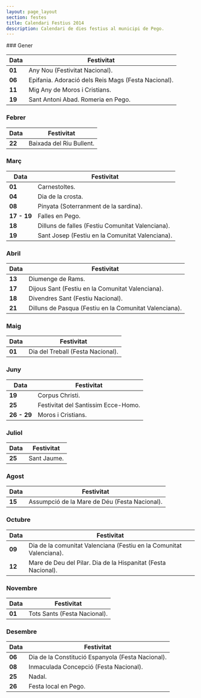 ```yaml
---
layout: page_layout
section: festes
title: Calendari Festius 2014
description: Calendari de dies festius al municipi de Pego.
---
```

<div class="center" markdown="1">
### Gener
<div class="serveis" markdown="1">

Data                                          | Festivitat
----------------------------------------------|-------------------------------
**<time datetime="2013-01-01">01</time>**     | Any Nou (Festivitat Nacional).
**<time datetime="2013-01-06">06</time>**     | Epifania. Adoració dels Reis Mags (Festa Nacional).
**<time datetime="2013-01-12">11</time>**     | Mig Any de Moros i Cristians.
**<time datetime="2013-01-20">19</time>**     | Sant Antoni Abad. Romeria en Pego.

</div>

### Febrer
<div class="serveis" markdown="1">

Data                                          | Festivitat
----------------------------------------------|-------------------------------
**<time datetime="2013-02-02">22</time>**     | Baixada del Riu Bullent.


</div>

### Març
<div class="serveis" markdown="1">

Data                                            | Festivitat
------------------------------------------------|-------------------------------
**<time datetime="2013-02-09">01</time>**       | Carnestoltes.
**<time datetime="2013-02-12">04</time>**       | Dia de la crosta.
**<time datetime="2013-02-16">08</time>**       | Pinyata (Soterranment de la sardina).
**<time datetime="2013-03-17">17 - 19</time>**  | Falles en Pego.
**<time datetime="2013-03-18">18</time>**       | Dilluns de falles (Festiu Comunitat Valenciana).
**<time datetime="2013-03-19">19</time>**       | Sant Josep (Festiu en la Comunitat Valenciana).

</div>

### Abril
<div class="serveis" markdown="1">

Data                                      | Festivitat
------------------------------------------|-------------------------------
**<time datetime="2013-03-24">13</time>** | Diumenge de Rams.
**<time datetime="2013-03-28">17</time>** | Dijous Sant (Festiu en la Comunitat Valenciana).
**<time datetime="2013-03-29">18</time>** | Divendres Sant (Festiu Nacional).
**<time datetime="2013-04-01">21</time>** | Dilluns de Pasqua (Festiu en la Comunitat Valenciana).

</div>

### Maig
<div class="serveis" markdown="1">

Data                                          | Festivitat
----------------------------------------------|-------------------------------
**<time datetime="2013-05-01">01</time>**     | Dia del Treball (Festa Nacional).

</div>

### Juny
<div class="serveis" markdown="1">

Data                                            | Festivitat
------------------------------------------------|-------------------------------
**<time datetime="2013-05-30">19</time>**       | Corpus Christi.
**<time datetime="2013-06-26">25</time>**       | Festivitat del Santissim Ecce-Homo.
**<time datetime="2013-06-27">26 - 29</time>**  | Moros i Cristians.

</div>

### Juliol
<div class="serveis" markdown="1">

Data                                      | Festivitat
------------------------------------------|-------------------------------
**<time datetime="2013-07-25">25</time>** | Sant Jaume.

</div>

### Agost
<div class="serveis" markdown="1">

Data                                      | Festivitat
------------------------------------------|-------------------------------
**<time datetime="2013-08-15">15</time>** | Assumpció de la Mare de Déu (Festa Nacional).

</div>

### Octubre
<div class="serveis" markdown="1">

Data                                      | Festivitat
------------------------------------------|-------------------------------
**<time datetime="2013-10-09">09</time>** | Dia de la comunitat Valenciana (Festiu en la Comunitat Valenciana).
**<time datetime="2013-10-12">12</time>** | Mare de Deu del Pilar. Dia de la Hispanitat (Festa Nacional).

</div>

### Novembre
<div class="serveis" markdown="1">

Data                                      | Festivitat
------------------------------------------|-------------------------------
**<time datetime="2013-11-01">01</time>** | Tots Sants (Festa Nacional).

</div>

### Desembre
<div class="serveis" markdown="1">

Data                                      | Festivitat
------------------------------------------|-------------------------------
**<time datetime="2013-12-06">06</time>** | Dia de la Constitució Espanyola (Festa Nacional).
**<time datetime="2013-12-08">08</time>** | Inmaculada Concepció (Festa Nacional).
**<time datetime="2013-12-25">25</time>** | Nadal.
**<time datetime="2013-12-26">26</time>** | Festa local en Pego.

</div>
</div>